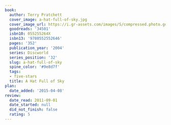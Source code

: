 ```yaml
---
book:
  author: Terry Pratchett
  cover_image: a-hat-full-of-sky.jpg
  cover_image_url: https://i.gr-assets.com/images/S/compressed.photo.goodreads.com/books/1319037274l/34501._SX98_.jpg
  goodreads: '34501'
  isbn10: 055255264X
  isbn13: '9780552552646'
  pages: '352'
  publication_year: '2004'
  series: Discworld
  series_position: '32'
  slug: a-hat-full-of-sky
  spine_color: '#9e8d7f'
  tags:
  - five-stars
  title: A Hat Full of Sky
plan:
  date_added: '2015-04-08'
review:
  date_read: 2011-09-01
  date_started: null
  did_not_finish: false
  rating: 5
---
```

